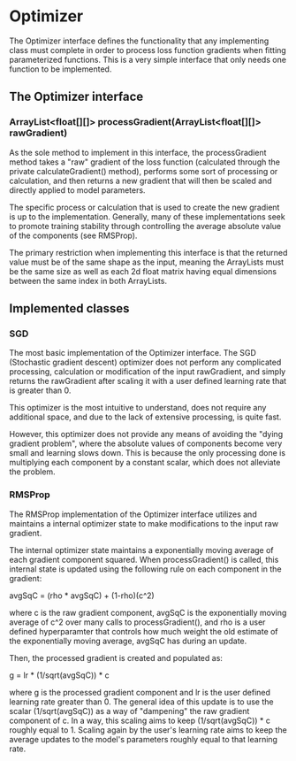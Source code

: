 # Optimizer

The Optimizer interface defines the functionality that any implementing class must complete in order to process loss function gradients
when fitting parameterized functions. This is a very simple interface that only needs one function to be implemented.

## The Optimizer interface

### ArrayList<float[][]> processGradient(ArrayList<float[][]> rawGradient)

As the sole method to implement in this interface, the processGradient method takes a "raw" gradient of the loss function (calculated through the
private calculateGradient() method), performs some sort of processing or calculation, and then returns a new gradient that will then be scaled
and directly applied to model parameters.

The specific process or calculation that is used to create the new gradient is up to the implementation. Generally, many of these implementations
seek to promote training stability through controlling the average absolute value of the components (see RMSProp).

The primary restriction when implementing this interface is that the returned value must be of the same shape as the input, meaning the ArrayLists must
be the same size as well as each 2d float matrix having equal dimensions between the same index in both ArrayLists.

## Implemented classes

### SGD

The most basic implementation of the Optimizer interface. The SGD (Stochastic gradient descent) optimizer does not perform any complicated processing, calculation or
modification of the input rawGradient, and simply returns the rawGradient after scaling it with a user defined learning rate that is greater than 0.

This optimizer is the most intuitive to understand, does not require any additional space, and due to the lack of extensive processing, is quite fast.

However, this optimizer does not provide any means of avoiding the "dying gradient problem", where the absolute values of components become very small
and learning slows down. This is because the only processing done is multiplying each component by a constant scalar, which does not alleviate the problem.

### RMSProp

The RMSProp implementation of the Optimizer interface utilizes and maintains a internal optimizer state to make modifications to the input raw gradient.

The internal optimizer state maintains a exponentially moving average of each gradient component squared. When processGradient() is called, this internal
state is updated using the following rule on each component in the gradient:

avgSqC = (rho * avgSqC) + (1-rho)(c^2)

where c is the raw gradient component, avgSqC is the exponentially moving average of c^2 over many calls to processGradient(), and rho is a user
defined hyperparamter that controls how much weight the old estimate of the exponentially moving average, avgSqC has during an update.

Then, the processed gradient is created and populated as:

g = lr * (1/sqrt(avgSqC)) * c

where g is the processed gradient component and lr is the user defined learning rate greater than 0. The general idea of this update is to use
the scalar (1/sqrt(avgSqC)) as a way of "dampening" the raw gradient component of c. In a way, this scaling aims to keep (1/sqrt(avgSqC)) * c 
roughly equal to 1. Scaling again by the user's learning rate aims to keep the average updates to the model's parameters roughly equal to that
 learning rate.

 
